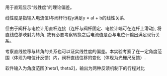 用于直观显示“线性度”的理论偏差。

线性度是指输入电流值I与阀杆行程y满足y = aI + b的线性关系.

但由于阀杆与电位计用直杆连接（连杆与阀杆固定、电位计端可在连杆上滑动), 将直线位移映射为转角, 故有必要考察转换之后电流值是否与电位计输出满足现行关系。

考察直线位移与转角的关系也可以证实线性度的偏差。本实验考察了在一定角度范围（体现为电位计反馈）内，阀杆直线位移的变化（体现为光栅尺反馈）.

软件输入为角度范围[theta1, theta2]，输出为两种反馈机制下的行程对比

